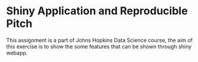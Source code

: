 # Shiny Application and Reproducible Pitch
This assignment is a part of Johns Hopkins Data Science course, the aim of this exercise is to show the some features that can be shown through shiny webapp. 
